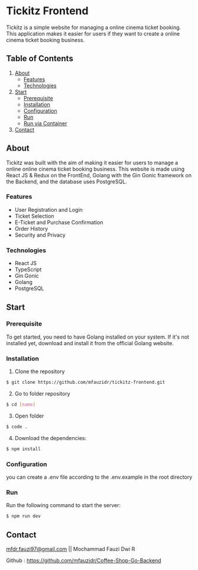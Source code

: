 # Tickitz Frontend

Tickitz is a simple website for managing a online cinema ticket booking. This application makes it easier for users if they want to create a online cinema ticket booking business.

## Table of Contents

1. [About](#about)
   - [Features](#features)
   - [Technologies](#Technologies)
2. [Start](#start)
   - [Prerequisite](#Prerequisite)
   - [Installation](#Installation)
   - [Configuration](#Configuration)
   - [Run](#Run)
   - [Run via Container](#RunViaContainer)
3. [Contact](#Contact)

## About

Tickitz was built with the aim of making it easier for users to manage a online online cinema ticket booking business. This website is made using React JS & Redux on the FrontEnd, Golang with the Gin Gonic framework on the Backend, and the database uses PostgreSQL.

### Features

- User Registration and Login
- Ticket Selection
- E-Ticket and Purchase Confirmation
- Order History
- Security and Privacy

### Technologies

- React JS
- TypeScript
- Gin Gonic
- Golang
- PostgreSQL

## Start

### Prerequisite

To get started, you need to have Golang installed on your system. If it's not installed yet, download and install it from the official Golang website.

### Installation

1. Clone the repository

```sh
$ git clone https://github.com/mfauzidr/tickitz-frontend.git
```

2. Go to folder repository

```sh
$ cd [name]
```

3. Open folder

```sh
$ code .
```

4. Download the dependencies:

```sh
$ npm install
```

### Configuration

you can create a .env file according to the .env.example in the root directory

### Run

Run the following command to start the server:

```sh
$ npm run dev
```

## Contact

mfdr.fauzi97@gmail.com || Mochammad Fauzi Dwi R

Github : https://github.com/mfauzidr/Coffee-Shop-Go-Backend
